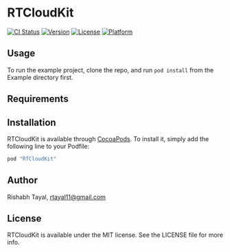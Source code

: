 # RTCloudKit

[![CI Status](http://img.shields.io/travis/rishabhtayal/RTCloudKit.svg?style=flat)](https://travis-ci.org/rishabhtayal/RTCloudKit)
[![Version](https://img.shields.io/cocoapods/v/RTCloudKit.svg?style=flat)](http://cocoapods.org/pods/RTCloudKit)
[![License](https://img.shields.io/cocoapods/l/RTCloudKit.svg?style=flat)](http://cocoapods.org/pods/RTCloudKit)
[![Platform](https://img.shields.io/cocoapods/p/RTCloudKit.svg?style=flat)](http://cocoapods.org/pods/RTCloudKit)

## Usage

To run the example project, clone the repo, and run `pod install` from the Example directory first.

## Requirements

## Installation

RTCloudKit is available through [CocoaPods](http://cocoapods.org). To install
it, simply add the following line to your Podfile:

```ruby
pod "RTCloudKit"
```

## Author

Rishabh Tayal, rtayal11@gmail.com

## License

RTCloudKit is available under the MIT license. See the LICENSE file for more info.
